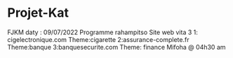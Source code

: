 # Projet-Kat
FJKM
daty : 09/07/2022
Programme rahampitso
Site web vita 3
1: cigelectronique.com
Theme:cigarette
2:assurance-complete.fr
Theme:banque
3:banquesecurite.com
Theme: finance
Mifoha @ 04h30 am
